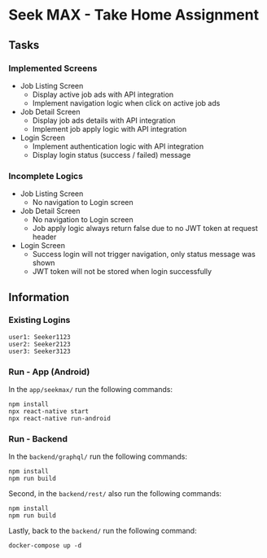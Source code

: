 # Seek MAX - Take Home Assignment

## Tasks
### Implemented Screens
* Job Listing Screen
  * Display active job ads with API integration
  * Implement navigation logic when click on active job ads
* Job Detail Screen
  * Display job ads details with API integration
  * Implement job apply logic with API integration
* Login Screen
  * Implement authentication logic with API integration
  * Display login status (success / failed) message

### Incomplete Logics
* Job Listing Screen
  * No navigation to Login screen
* Job Detail Screen
  * No navigation to Login screen
  * Job apply logic always return false due to no JWT token at request header
* Login Screen
  * Success login will not trigger navigation, only status message was shown
  * JWT token will not be stored when login successfully

## Information
### Existing Logins
```shell
user1: Seeker1123
user2: Seeker2123
user3: Seeker3123
```

### Run - App (Android)
In the `app/seekmax/` run the following commands:
```shell
npm install
npx react-native start
npx react-native run-android
```

### Run - Backend
In the `backend/graphql/` run the following commands:
```shell
npm install
npm run build
```

Second, in the `backend/rest/` also run the following commands:
```shell
npm install
npm run build
```

Lastly, back to the `backend/` run the following command:
```shell
docker-compose up -d
```
